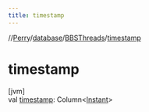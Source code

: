 ```yaml
---
title: timestamp
---
```

//[Perry](../../../index.html)/[database](../index.html)/[BBSThreads](index.html)/[timestamp](timestamp.html)



# timestamp



[jvm]\
val [timestamp](timestamp.html): Column<[Instant](https://docs.oracle.com/javase/8/docs/api/java/time/Instant.html)>




